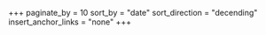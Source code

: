 +++
paginate_by = 10
sort_by = "date"
sort_direction = "decending"
insert_anchor_links = "none"
+++
